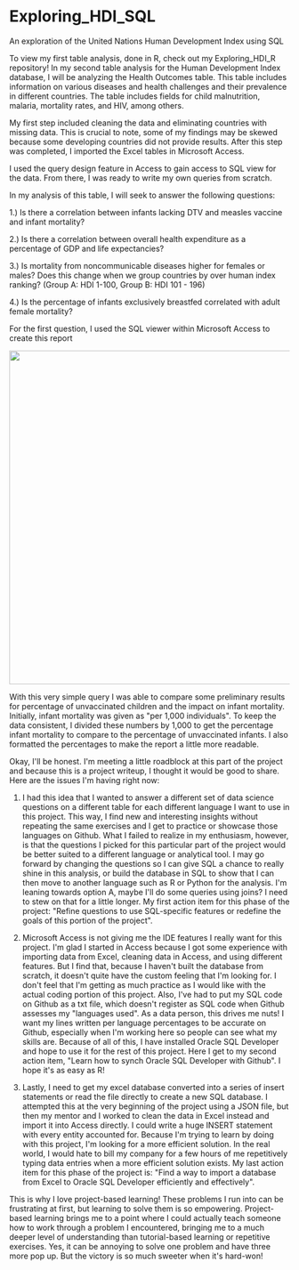 # Exploring_HDI_SQL
 An exploration of the United Nations Human Development Index using SQL

To view my first table analysis, done in R, check out my Exploring_HDI_R repository! In my second table analysis for the Human Development Index database, I will be analyzing the Health Outcomes table. This table includes information on various diseases and health challenges and their prevalence in different countries. The table includes fields for child malnutrition, malaria, mortality rates, and HIV, among others. 

My first step included cleaning the data and eliminating countries with missing data. This is crucial to note, some of my findings may be skewed because some developing countries did not provide results. After this step was completed, I imported the Excel tables in Microsoft Access. 

I used the query design feature in Access to gain access to SQL view for the data. From there, I was ready to write my own queries from scratch. 

In my analysis of this table, I will seek to answer the following questions:

1.) Is there a correlation between infants lacking DTV and measles vaccine and infant mortality?

2.) Is there a correlation between overall health expenditure as a percentage of GDP and life expectancies?

3.) Is mortality from noncommunicable diseases higher for females or males? Does this change when we group countries by over human index ranking? (Group A: HDI 1-100, Group B: HDI 101 - 196) 

4.) Is the percentage of infants exclusively breastfed correlated with adult female mortality?

For the first question, I used the SQL viewer within Microsoft Access to create this report 

<code><img height="600" src="https://user-images.githubusercontent.com/106002818/171074104-8ce01bd5-7dea-4606-87ab-3d6a0919a150.png"></code>

With this very simple query I was able to compare some preliminary results for percentage of unvaccinated children and the impact on infant mortality. Initially, infant mortality was given as "per 1,000 individuals". To keep the data consistent, I divided these numbers by 1,000 to get the percentage infant mortality to compare to the percentage of unvaccinated infants. I also formatted the percentages to make the report a little more readable. 

Okay, I'll be honest. I'm meeting a little roadblock at this part of the project and because this is a project writeup, I thought it would be good to share. Here are the issues I'm having right now:

1. I had this idea that I wanted to answer a different set of data science questions on a different table for each different language I want to use in this project. This way, I find new and interesting insights without repeating the same exercises and I get to practice or showcase those languages on Github. What I failed to realize in my enthusiasm, however, is that the questions I picked for this particular part of the project would be better suited to a different language or analytical tool. I may go forward by changing the questions so I can give SQL a chance to really shine in this analysis, or build the database in SQL to show that I can then move to another language such as R or Python for the analysis. I'm leaning towards option A, maybe I'll do some queries using joins? I need to stew on that for a little longer. My first action item for this phase of the project: "Refine questions to use SQL-specific features or redefine the goals of this portion of the project". 

2. Microsoft Access is not giving me the IDE features I really want for this project. I'm glad I started in Access because I got some experience with importing data from Excel, cleaning data in Access, and using different features. But I find that, because I haven't built the database from scratch, it doesn't quite have the custom feeling that I'm looking for. I don't feel that I'm getting as much practice as I would like with the actual coding portion of this project. Also, I've had to put my SQL code on Github as a txt file, which doesn't register as SQL code when Github assesses my "languages used". As a data person, this drives me nuts! I want my lines written per language percentages to be accurate on Github, especially when I'm working here so people can see what my skills are. Because of all of this, I have installed Oracle SQL Developer and hope to use it for the rest of this project. Here I get to my second action item, "Learn how to synch Oracle SQL Developer with Github". I hope it's as easy as R!

3. Lastly, I need to get my excel database converted into a series of insert statements or read the file directly to create a new SQL database. I attempted this at the very beginning of the project using a JSON file, but then my mentor and I worked to clean the data in Excel instead and import it into Access directly. I could write a huge INSERT statement with every entity accounted for. Because I'm trying to learn by doing with this project, I'm looking for a more efficient solution. In the real world, I would hate to bill my company for a few hours of me repetitively typing data entries when a more efficient solution exists. My last action item for this phase of the project is: "Find a way to import a database from Excel to Oracle SQL Developer efficiently and effectively". 

This is why I love project-based learning! These problems I run into can be frustrating at first, but learning to solve them is so empowering. Project-based learning brings me to a point where I could actually teach someone how to work through a problem I encountered, bringing me to a much deeper level of understanding than tutorial-based learning or repetitive exercises. Yes, it can be annoying to solve one problem and have three more pop up. But the victory is so much sweeter when it's hard-won! 
